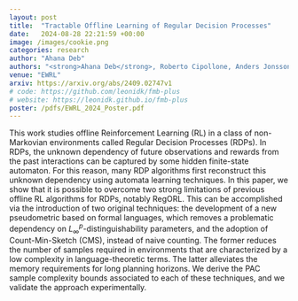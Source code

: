```yaml
---
layout: post
title:  "Tractable Offline Learning of Regular Decision Processes"
date:   2024-08-28 22:21:59 +00:00
image: /images/cookie.png
categories: research
author: "Ahana Deb"
authors: "<strong>Ahana Deb</strong>, Roberto Cipollone, Anders Jonsson, Alessandro Ronca, Mohammad Sadegh Talebi"
venue: "EWRL"
arxiv: https://arxiv.org/abs/2409.02747v1
# code: https://github.com/leonidk/fmb-plus
# website: https://leonidk.github.io/fmb-plus
poster: /pdfs/EWRL_2024_Poster.pdf
---
```

This work studies offline Reinforcement Learning (RL) in a class of non-Markovian environments called Regular Decision Processes (RDPs). In RDPs, the unknown dependency of future observations and rewards from the past interactions can be captured by some hidden finite-state automaton. For this reason, many RDP algorithms first reconstruct this unknown dependency using automata learning techniques. In this paper, we show that it is possible to overcome two strong limitations of previous offline RL algorithms for RDPs, notably RegORL. This can be accomplished via the introduction of two original techniques:
the development of a new pseudometric based on formal languages, which removes a problematic dependency on $L_\infty^p$-distinguishability parameters, and the adoption of Count-Min-Sketch (CMS), instead of naive counting. The former reduces the number of samples required in environments that are characterized by a low complexity in language-theoretic terms. The latter alleviates the memory requirements for long planning horizons. We derive the PAC sample complexity bounds associated to each of these techniques, and we validate the approach experimentally.